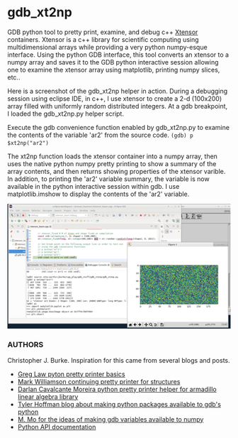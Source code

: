 # gdb_xt2np
GDB python tool to pretty print, examine, and debug c++ [Xtensor](https://xtensor.readthedocs.io/en/latest/) containers. Xtensor is a c++ library for scientific computing using multidimensional arrays while providing a very python numpy-esque interface. Using the python GDB interface, this tool converts an xtensor to a numpy array and saves it to the GDB python interactive session allowing one to examine the xtensor array using matplotlib, printing numpy slices, etc..

Here is a screenshot of the gdb_xt2np helper in action. During a debugging session using eclipse IDE, in c++, I use xtensor to create a 2-d (100x200) array filled with uniformly random distributed integers. At a gdb breakpoint, I loaded the gdb_xt2np.py helper script.

Execute the gdb convenience function enabled by gdb_xt2np.py to examine the contents of the variable 'ar2' from the source code.
`(gdb) p $xt2np("ar2")`

The xt2np function loads the xtensor container into a numpy array, then uses the native python numpy pretty printing to show a summary of the array contents, and then returns showing properties of the xtensor varible. In addition, to printing the 'ar2' variable summary, the variable is now available in the python interactive session within gdb. I use matplotlib.imshow to display the contents of the 'ar2' variable.

![Eclipse debugging session with the gdb_xt2np helper](gdb_xt2np_example.png)

### AUTHORS
Christopher J. Burke. Inspiration for this came from several blogs and posts.
* [Greg Law pyton pretty printer basics](https://undo.io/resources/gdb-watchpoint/here-quick-way-pretty-print-structures-gdb/)
* [Mark Williamson continuing pretty printer for structures](https://undo.io/resources/gdb-watchpoint/debugging-pretty-printers-gdb-part2/)
* [Darlan Cavalcante Moreira python pretty printer helper for armadillo linear algebra library](https://github.com/darcamo/gdb_armadillo_helpers)
* [Tyler Hoffman blog about making python packages available to gdb's python](https://interrupt.memfault.com/blog/using-pypi-packages-with-gdb#using-python-pypi-packages-within-gdb-lldb)
* [M. Mo for the ideas of making gdb variables available to numpy](https://www.codeproject.com/Articles/669606/Analyzing-C-Cplusplus-matrix-in-the-gdb-debugger-w)
* [Python API documentation](https://sourceware.org/gdb/current/onlinedocs/gdb/Python-API.html#Python-API)
